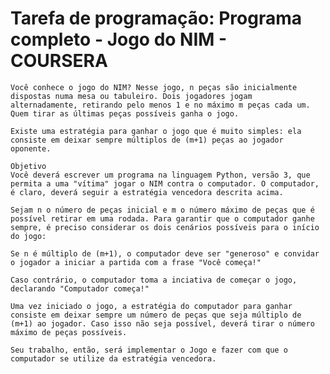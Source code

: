 # Tarefa de programação: Programa completo - Jogo do NIM - COURSERA

	Você conhece o jogo do NIM? Nesse jogo, n peças são inicialmente dispostas numa mesa ou tabuleiro. Dois jogadores jogam  alternadamente, retirando pelo menos 1 e no máximo m peças cada um. Quem tirar as últimas peças possíveis ganha o jogo.

	Existe uma estratégia para ganhar o jogo que é muito simples: ela consiste em deixar sempre múltiplos de (m+1) peças ao jogador oponente.

	Objetivo
	Você deverá escrever um programa na linguagem Python, versão 3, que permita a uma "vítima" jogar o NIM contra o computador. O computador, é claro, deverá seguir a estratégia vencedora descrita acima.

	Sejam n o número de peças inicial e m o número máximo de peças que é possível retirar em uma rodada. Para garantir que o computador ganhe sempre, é preciso considerar os dois cenários possíveis para o início do jogo:

	Se n é múltiplo de (m+1), o computador deve ser "generoso" e convidar o jogador a iniciar a partida com a frase "Você começa!"

	Caso contrário, o computador toma a inciativa de começar o jogo, declarando "Computador começa!"

	Uma vez iniciado o jogo, a estratégia do computador para ganhar consiste em deixar sempre um número de peças que seja múltiplo de (m+1) ao jogador. Caso isso não seja possível, deverá tirar o número máximo de peças possíveis.

	Seu trabalho, então, será implementar o Jogo e fazer com que o computador se utilize da estratégia vencedora.